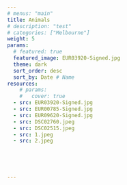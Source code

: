 ```yaml
---
# menus: "main"
title: Animals
# description: "test"
# categories: ["Melbourne"]
weight: 5
params:
  # featured: true
  featured_image: EUR03920-Signed.jpg
  theme: dark
  sort_order: desc
  sort_by: Date # Name 
resources:
    # params:
    #   cover: true
  - src: EUR03920-Signed.jpg
  - src: EUR00785-Signed.jpg
  - src: EUR09620-Signed.jpg
  - src: DSC02760.jpeg
  - src: DSC02515.jpeg
  - src: 1.jpeg
  - src: 2.jpeg





---
```

